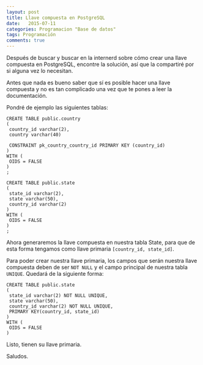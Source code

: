 ```yaml
---
layout: post
title: Llave compuesta en PostgreSQL
date:   2015-07-11
categories: Programacion "Base de datos"
tags: Programación
comments: true
---
```


Después de buscar y buscar en la internerd sobre cómo crear una llave compuesta en PostgreSQL, encontre la solución, así que la compartiré por si alguna vez lo necesitan.

Antes que nada es bueno saber que sí es posible hacer una llave compuesta y no es tan complicado una vez que te pones a leer la documentación.

Pondré de ejemplo las siguientes tablas:


```
CREATE TABLE public.country
(
 country_id varchar(2),
 country varchar(40)

 CONSTRAINT pk_country_country_id PRIMARY KEY (country_id)
) 
WITH (
 OIDS = FALSE
)
;

CREATE TABLE public.state
(
 state_id varchar(2),
 state varchar(50),
 country_id varchar(2)
)
WITH (
 OIDS = FALSE
)
;
```

Ahora generaremos la llave compuesta en nuestra tabla State, para que de esta forma tengamos como llave primaria `[country_id, state_id]`.

Para poder crear nuestra llave primaria, los campos que serán nuestra llave compuesta deben de ser `NOT NULL` y el campo principal de nuestra tabla `UNIQUE`. Quedará de la siguiente forma:

```
CREATE TABLE public.state
(
 state_id varchar(2) NOT NULL UNIQUE,
 state varchar(50),
 country_id varchar(2) NOT NULL UNIQUE,
 PRIMARY KEY(country_id, state_id)
)
WITH (
 OIDS = FALSE
)
```

Listo, tienen su llave primaria.

Saludos.